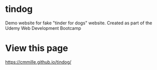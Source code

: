 # tindog
Demo website for fake "tinder for dogs" website. Created as part of the Udemy Web Development Bootcamp

# View this page
https://cmmille.github.io/tindog/
